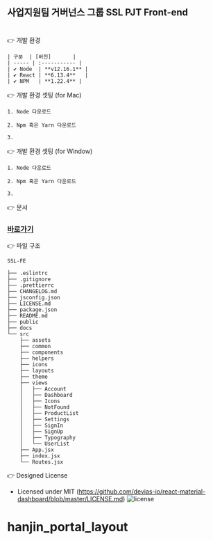 ## 사업지원팀 거버넌스 그룹 SSL PJT Front-end

#

👉 개발 환경

```
| 구분  | [버전]       |
| ----- | :----------- |
| ✔ Node  | **v12.16.1** |
| ✔ React | **6.13.4**   |
| ✔ NPM   | **1.22.4** |
```

👉 개발 환경 셋팅 (for Mac)

```
1. Node 다운로드

2. Npm 혹은 Yarn 다운로드

3.
```

👉 개발 환경 셋팅 (for Window)

```
1. Node 다운로드

2. Npm 혹은 Yarn 다운로드

3.
```

👉 문서

### [바로가기](https://app.spaceli.io/space/1hosTH2bzRt1f3tW15dLnJXQIjn8DuPgl/page/1oQ1V-ywOFRAFhvg6yYd2my2avsnF8fSG)

👉 파일 구조

```
SSL-FE

├── .eslintrc
├── .gitignore
├── .prettierrc
├── CHANGELOG.md
├── jsconfig.json
├── LICENSE.md
├── package.json
├── README.md
├── public
├── docs
└── src
	├── assets
	├── common
	├── components
	├── helpers
	├── icons
	├── layouts
	├── theme
	├── views
	│	├── Account
	│	├── Dashboard
	│	├── Icons
	│	├── NotFound
	│	├── ProductList
	│	├── Settings
	│	├── SignIn
	│	├── SignUp
	│	├── Typography
	│	└── UserList
	├── App.jsx
	├── index.jsx
	└── Routes.jsx
```

👉 Designed License

- Licensed under MIT (https://github.com/devias-io/react-material-dashboard/blob/master/LICENSE.md)
  ![license](https://img.shields.io/badge/license-MIT-blue.svg)
# hanjin_portal_layout
